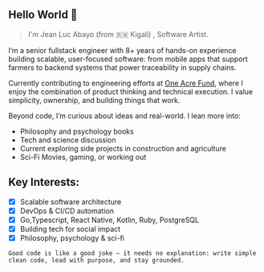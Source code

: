 

## Hello World 👋


> I'm Jean Luc Abayo (from 🇷🇼 Kigali) , Software Artist.


I’m a senior fullstack engineer with 8+ years of hands-on experience building scalable, user-focused software: from mobile apps that support farmers to backend systems that power traceability in supply chains.

Currently contributing to engineering efforts at [One Acre Fund](https://github.com/one-acre-fund/), where I enjoy the combination of product thinking and technical execution. I value simplicity, ownership, and building things that work.

Beyond code, I’m curious about ideas and real-world. I lean more into:
- Philosophy and psychology books
- Tech and science discussion 
- Current exploring side projects in construction and agriculture
- Sci-Fi Movies, gaming, or working out

## Key Interests:
- [x] Scalable software architecture
- [x] DevOps & CI/CD automation
- [x] Go,Typescript, React Native, Kotlin, Ruby, PostgreSQL
- [x] Building tech for social impact
- [x] Philosophy, psychology & sci-fi

```Good code is like a good joke — it needs no explanation: write simple clean code, lead with purpose, and stay grounded.```


